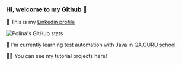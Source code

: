 ### Hi, welcome to my Github :yellow_heart:

:woman: This is my [Linkedin profile](https://www.linkedin.com/in/polina-koriagina-5b14371a7/)

![Polina's GitHub stats](https://github-readme-stats.vercel.app/api?username=PolinaKoriagina&show_icons=true&theme=tokyonight)

🌱 I’m currently learning test automation with Java in [QA.GURU school](https://qa.guru)

:woman_student: You can see my tutorial projects here!

<!--
**PolinaKoriagina/PolinaKoriagina** is a ✨ _special_ ✨ repository because its `README.md` (this file) appears on your GitHub profile.

Here are some ideas to get you started:

- 🔭 I’m currently working on ...
- 🌱 I’m currently learning 
- 👯 I’m looking to collaborate on ...
- 🤔 I’m looking for help with ...
- 💬 Ask me about ...
- 📫 How to reach me: ...
- 😄 Pronouns: ...
- ⚡ Fun fact: ...
-->
